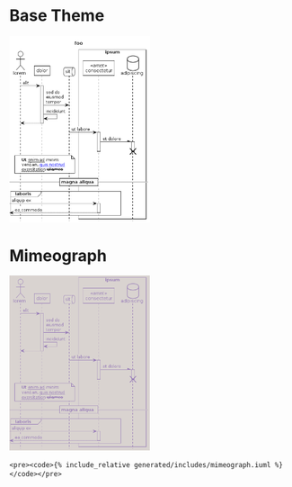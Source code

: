# Base Theme

<img src="generated/images/base.png" alt="TODO" width="250"/>

# Mimeograph

<a href="../examples/mimeograph.puml"><img src="generated/images/mimeograph.png" alt="" width="250"/></a>
```
<pre><code>{% include_relative generated/includes/mimeograph.iuml %}</code></pre>
```
